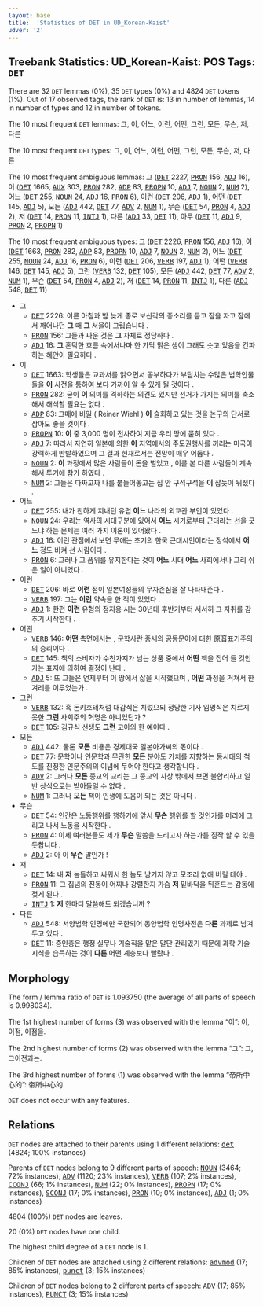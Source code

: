 ```yaml
---
layout: base
title:  'Statistics of DET in UD_Korean-Kaist'
udver: '2'
---
```


## Treebank Statistics: UD_Korean-Kaist: POS Tags: `DET`

There are 32 `DET` lemmas (0%), 35 `DET` types (0%) and 4824 `DET` tokens (1%).
Out of 17 observed tags, the rank of `DET` is: 13 in number of lemmas, 14 in number of types and 12 in number of tokens.

The 10 most frequent `DET` lemmas: 그, 이, 어느, 이런, 어떤, 그런, 모든, 무슨, 저, 다른

The 10 most frequent `DET` types:  그, 이, 어느, 이런, 어떤, 그런, 모든, 무슨, 저, 다른

The 10 most frequent ambiguous lemmas: 그 (<tt><a href="ko_kaist-pos-DET.html">DET</a></tt> 2227, <tt><a href="ko_kaist-pos-PRON.html">PRON</a></tt> 156, <tt><a href="ko_kaist-pos-ADJ.html">ADJ</a></tt> 16), 이 (<tt><a href="ko_kaist-pos-DET.html">DET</a></tt> 1665, <tt><a href="ko_kaist-pos-AUX.html">AUX</a></tt> 303, <tt><a href="ko_kaist-pos-PRON.html">PRON</a></tt> 282, <tt><a href="ko_kaist-pos-ADP.html">ADP</a></tt> 83, <tt><a href="ko_kaist-pos-PROPN.html">PROPN</a></tt> 10, <tt><a href="ko_kaist-pos-ADJ.html">ADJ</a></tt> 7, <tt><a href="ko_kaist-pos-NOUN.html">NOUN</a></tt> 2, <tt><a href="ko_kaist-pos-NUM.html">NUM</a></tt> 2), 어느 (<tt><a href="ko_kaist-pos-DET.html">DET</a></tt> 255, <tt><a href="ko_kaist-pos-NOUN.html">NOUN</a></tt> 24, <tt><a href="ko_kaist-pos-ADJ.html">ADJ</a></tt> 16, <tt><a href="ko_kaist-pos-PRON.html">PRON</a></tt> 6), 이런 (<tt><a href="ko_kaist-pos-DET.html">DET</a></tt> 206, <tt><a href="ko_kaist-pos-ADJ.html">ADJ</a></tt> 1), 어떤 (<tt><a href="ko_kaist-pos-DET.html">DET</a></tt> 145, <tt><a href="ko_kaist-pos-ADJ.html">ADJ</a></tt> 5), 모든 (<tt><a href="ko_kaist-pos-ADJ.html">ADJ</a></tt> 442, <tt><a href="ko_kaist-pos-DET.html">DET</a></tt> 77, <tt><a href="ko_kaist-pos-ADV.html">ADV</a></tt> 2, <tt><a href="ko_kaist-pos-NUM.html">NUM</a></tt> 1), 무슨 (<tt><a href="ko_kaist-pos-DET.html">DET</a></tt> 54, <tt><a href="ko_kaist-pos-PRON.html">PRON</a></tt> 4, <tt><a href="ko_kaist-pos-ADJ.html">ADJ</a></tt> 2), 저 (<tt><a href="ko_kaist-pos-DET.html">DET</a></tt> 14, <tt><a href="ko_kaist-pos-PRON.html">PRON</a></tt> 11, <tt><a href="ko_kaist-pos-INTJ.html">INTJ</a></tt> 1), 다른 (<tt><a href="ko_kaist-pos-ADJ.html">ADJ</a></tt> 33, <tt><a href="ko_kaist-pos-DET.html">DET</a></tt> 11), 아무 (<tt><a href="ko_kaist-pos-DET.html">DET</a></tt> 11, <tt><a href="ko_kaist-pos-ADJ.html">ADJ</a></tt> 9, <tt><a href="ko_kaist-pos-PRON.html">PRON</a></tt> 2, <tt><a href="ko_kaist-pos-PROPN.html">PROPN</a></tt> 1)

The 10 most frequent ambiguous types:  그 (<tt><a href="ko_kaist-pos-DET.html">DET</a></tt> 2226, <tt><a href="ko_kaist-pos-PRON.html">PRON</a></tt> 156, <tt><a href="ko_kaist-pos-ADJ.html">ADJ</a></tt> 16), 이 (<tt><a href="ko_kaist-pos-DET.html">DET</a></tt> 1663, <tt><a href="ko_kaist-pos-PRON.html">PRON</a></tt> 282, <tt><a href="ko_kaist-pos-ADP.html">ADP</a></tt> 83, <tt><a href="ko_kaist-pos-PROPN.html">PROPN</a></tt> 10, <tt><a href="ko_kaist-pos-ADJ.html">ADJ</a></tt> 7, <tt><a href="ko_kaist-pos-NOUN.html">NOUN</a></tt> 2, <tt><a href="ko_kaist-pos-NUM.html">NUM</a></tt> 2), 어느 (<tt><a href="ko_kaist-pos-DET.html">DET</a></tt> 255, <tt><a href="ko_kaist-pos-NOUN.html">NOUN</a></tt> 24, <tt><a href="ko_kaist-pos-ADJ.html">ADJ</a></tt> 16, <tt><a href="ko_kaist-pos-PRON.html">PRON</a></tt> 6), 이런 (<tt><a href="ko_kaist-pos-DET.html">DET</a></tt> 206, <tt><a href="ko_kaist-pos-VERB.html">VERB</a></tt> 197, <tt><a href="ko_kaist-pos-ADJ.html">ADJ</a></tt> 1), 어떤 (<tt><a href="ko_kaist-pos-VERB.html">VERB</a></tt> 146, <tt><a href="ko_kaist-pos-DET.html">DET</a></tt> 145, <tt><a href="ko_kaist-pos-ADJ.html">ADJ</a></tt> 5), 그런 (<tt><a href="ko_kaist-pos-VERB.html">VERB</a></tt> 132, <tt><a href="ko_kaist-pos-DET.html">DET</a></tt> 105), 모든 (<tt><a href="ko_kaist-pos-ADJ.html">ADJ</a></tt> 442, <tt><a href="ko_kaist-pos-DET.html">DET</a></tt> 77, <tt><a href="ko_kaist-pos-ADV.html">ADV</a></tt> 2, <tt><a href="ko_kaist-pos-NUM.html">NUM</a></tt> 1), 무슨 (<tt><a href="ko_kaist-pos-DET.html">DET</a></tt> 54, <tt><a href="ko_kaist-pos-PRON.html">PRON</a></tt> 4, <tt><a href="ko_kaist-pos-ADJ.html">ADJ</a></tt> 2), 저 (<tt><a href="ko_kaist-pos-DET.html">DET</a></tt> 14, <tt><a href="ko_kaist-pos-PRON.html">PRON</a></tt> 11, <tt><a href="ko_kaist-pos-INTJ.html">INTJ</a></tt> 1), 다른 (<tt><a href="ko_kaist-pos-ADJ.html">ADJ</a></tt> 548, <tt><a href="ko_kaist-pos-DET.html">DET</a></tt> 11)


* 그
  * <tt><a href="ko_kaist-pos-DET.html">DET</a></tt> 2226: 이른 아침과 밤 늦게 종로 보신각의 종소리를 듣고 잠을 자고 잠에서 깨어나던 <b>그</b> 때 <b>그</b> 서울이 그립습니다 .
  * <tt><a href="ko_kaist-pos-PRON.html">PRON</a></tt> 156: 그들과 싸운 것은 <b>그</b> 자체로 정당하다 .
  * <tt><a href="ko_kaist-pos-ADJ.html">ADJ</a></tt> 16: <b>그</b> 혼탁한 흐름 속에서나마 한 가닥 맑은 샘이 그래도 솟고 있음을 간파하는 혜안이 필요하다 .
* 이
  * <tt><a href="ko_kaist-pos-DET.html">DET</a></tt> 1663: 학생들은 교과서를 읽으면서 공부하다가 부딛치는 수많은 법학인물들을 <b>이</b> 사전을 통하여 보다 가까이 알 수 있게 될 것이다 .
  * <tt><a href="ko_kaist-pos-PRON.html">PRON</a></tt> 282: 굳이 <b>이</b> 의미를 격하하는 의견도 있지만 선거가 가지는 의미를 축소해서 해석할 필요는 없다 .
  * <tt><a href="ko_kaist-pos-ADP.html">ADP</a></tt> 83: 그때에 비일 ( Reiner Wiehl ) <b>이</b> 술회하고 있는 것을 논구의 단서로 삼아도 좋을 것이다 .
  * <tt><a href="ko_kaist-pos-PROPN.html">PROPN</a></tt> 10: <b>이</b> 중 3,000 명이 전사하여 지금 우리 땅에 묻혀 있다 .
  * <tt><a href="ko_kaist-pos-ADJ.html">ADJ</a></tt> 7: 따라서 자연히 일본에 의한 <b>이</b> 지역에서의 주도권행사를 꺼리는 미국이 강력하게 반발하였으며 그 결과 현재로서는 전망이 매우 어둡다 .
  * <tt><a href="ko_kaist-pos-NOUN.html">NOUN</a></tt> 2: <b>이</b> 과정에서 많은 사람들이 돈을 벌었고 , 이를 본 다른 사람들이 계속해서 투기에 참가 하였다 .
  * <tt><a href="ko_kaist-pos-NUM.html">NUM</a></tt> 2: 그들은 다짜고짜 나를 붙들어놓고는 집 안 구석구석을 <b>이</b> 잡듯이 뒤졌다 .
* 어느
  * <tt><a href="ko_kaist-pos-DET.html">DET</a></tt> 255: 내가 친하게 지내던 유럽 <b>어느</b> 나라의 외교관 부인이 있었다 .
  * <tt><a href="ko_kaist-pos-NOUN.html">NOUN</a></tt> 24: 우리는 역사의 시대구분에 있어서 <b>어느</b> 시기로부터 근대라는 선을 긋느냐 하는 문제는 여러 가지 이론이 있어왔다 .
  * <tt><a href="ko_kaist-pos-ADJ.html">ADJ</a></tt> 16: 이런 관점에서 보면 무애는 초기의 한국 근대시인이라는 정석에서 <b>어느</b> 정도 비켜 선 사람이다 .
  * <tt><a href="ko_kaist-pos-PRON.html">PRON</a></tt> 6: 그러나 그 품위를 유지한다는 것이 <b>어느</b> 시대 <b>어느</b> 사회에서나 그리 쉬운 일이 아니었다 .
* 이런
  * <tt><a href="ko_kaist-pos-DET.html">DET</a></tt> 206: 바로 <b>이런</b> 점이 일본여성들의 무자존심을 잘 나타내준다 .
  * <tt><a href="ko_kaist-pos-VERB.html">VERB</a></tt> 197: 그는 <b>이런</b> 약속을 한 적이 있었다 .
  * <tt><a href="ko_kaist-pos-ADJ.html">ADJ</a></tt> 1: 한편 <b>이런</b> 유형의 정지용 시는 30년대 후반기부터 서서히 그 자취를 감추기 시작한다 .
* 어떤
  * <tt><a href="ko_kaist-pos-VERB.html">VERB</a></tt> 146: <b>어떤</b> 측면에서는 , 문학사란 중세의 공동문어에 대한 原音표기주의의 승리이다 .
  * <tt><a href="ko_kaist-pos-DET.html">DET</a></tt> 145: 책의 소비자가 수천가지가 넘는 상품 중에서 <b>어떤</b> 책을 집어 들 것인가는 표지에 의하여 결정이 난다 .
  * <tt><a href="ko_kaist-pos-ADJ.html">ADJ</a></tt> 5: 또 그들은 언제부터 이 땅에서 삶을 시작했으며 , <b>어떤</b> 과정을 거쳐서 한 겨레를 이루었는가 .
* 그런
  * <tt><a href="ko_kaist-pos-VERB.html">VERB</a></tt> 132: 혹 돈키호테처럼 대갑식은 치렀으되 정당한 기사 임명식은 치르지 못한 <b>그런</b> 사회주의 혁명은 아니었던가 ?
  * <tt><a href="ko_kaist-pos-DET.html">DET</a></tt> 105: 김규식 선생도 <b>그런</b> 고아의 한 예이다 .
* 모든
  * <tt><a href="ko_kaist-pos-ADJ.html">ADJ</a></tt> 442: 물론 <b>모든</b> 비용은 경제대국 일본아가씨의 몫이다 .
  * <tt><a href="ko_kaist-pos-DET.html">DET</a></tt> 77: 문학이나 인문학과 무관한 <b>모든</b> 분야도 가치를 지향하는 동시대의 척도를 진정한 인문주의의 이념에 두어야 한다고 생각합니다 .
  * <tt><a href="ko_kaist-pos-ADV.html">ADV</a></tt> 2: 그러나 <b>모든</b> 종교의 교리는 그 종교의 사상 밖에서 보면 불합리하고 일반 상식으로는 받아들일 수 없다 .
  * <tt><a href="ko_kaist-pos-NUM.html">NUM</a></tt> 1: 그러나 <b>모든</b> 책이 인생에 도움이 되는 것은 아니다 .
* 무슨
  * <tt><a href="ko_kaist-pos-DET.html">DET</a></tt> 54: 인간은 노동행위를 행하기에 앞서 <b>무슨</b> 행위를 할 것인가를 머리에 그리고 나서 노동을 시작한다 .
  * <tt><a href="ko_kaist-pos-PRON.html">PRON</a></tt> 4: 이제 여러분들도 제가 <b>무슨</b> 말씀을 드리고자 하는가를 짐작 할 수 있을 듯합니다 .
  * <tt><a href="ko_kaist-pos-ADJ.html">ADJ</a></tt> 2: 아 이 <b>무슨</b> 말인가 !
* 저
  * <tt><a href="ko_kaist-pos-DET.html">DET</a></tt> 14: 내 <b>저</b> 놈들하고 싸워서 한 놈도 남기지 않고 모조리 없애 버릴 테야 .
  * <tt><a href="ko_kaist-pos-PRON.html">PRON</a></tt> 11: 그 집념의 진동이 어찌나 강렬한지 가슴 <b>저</b> 밑바닥을 뒤흔드는 감동에 젖게 된다 .
  * <tt><a href="ko_kaist-pos-INTJ.html">INTJ</a></tt> 1: <b>저</b> 한마디 말씀해도 되겠습니까 ?
* 다른
  * <tt><a href="ko_kaist-pos-ADJ.html">ADJ</a></tt> 548: 서양법학 인명에만 국한되어 동양법학 인명사전은 <b>다른</b> 과제로 남겨 두고 있다 .
  * <tt><a href="ko_kaist-pos-DET.html">DET</a></tt> 11: 중인층은 행정 실무나 기술직을 맡은 말단 관리였기 때문에 과학 기술 지식을 습득하는 것이 <b>다른</b> 어떤 계층보다 빨랐다 .

## Morphology

The form / lemma ratio of `DET` is 1.093750 (the average of all parts of speech is 0.998034).

The 1st highest number of forms (3) was observed with the lemma “이”: 이, 이점, 이점을.

The 2nd highest number of forms (2) was observed with the lemma “그”: 그, 그이전과는.

The 3rd highest number of forms (1) was observed with the lemma “帝所中心的”: 帝所中心的.

`DET` does not occur with any features.


## Relations

`DET` nodes are attached to their parents using 1 different relations: <tt><a href="ko_kaist-dep-det.html">det</a></tt> (4824; 100% instances)

Parents of `DET` nodes belong to 9 different parts of speech: <tt><a href="ko_kaist-pos-NOUN.html">NOUN</a></tt> (3464; 72% instances), <tt><a href="ko_kaist-pos-ADV.html">ADV</a></tt> (1120; 23% instances), <tt><a href="ko_kaist-pos-VERB.html">VERB</a></tt> (107; 2% instances), <tt><a href="ko_kaist-pos-CCONJ.html">CCONJ</a></tt> (66; 1% instances), <tt><a href="ko_kaist-pos-NUM.html">NUM</a></tt> (22; 0% instances), <tt><a href="ko_kaist-pos-PROPN.html">PROPN</a></tt> (17; 0% instances), <tt><a href="ko_kaist-pos-SCONJ.html">SCONJ</a></tt> (17; 0% instances), <tt><a href="ko_kaist-pos-PRON.html">PRON</a></tt> (10; 0% instances), <tt><a href="ko_kaist-pos-ADJ.html">ADJ</a></tt> (1; 0% instances)

4804 (100%) `DET` nodes are leaves.

20 (0%) `DET` nodes have one child.

The highest child degree of a `DET` node is 1.

Children of `DET` nodes are attached using 2 different relations: <tt><a href="ko_kaist-dep-advmod.html">advmod</a></tt> (17; 85% instances), <tt><a href="ko_kaist-dep-punct.html">punct</a></tt> (3; 15% instances)

Children of `DET` nodes belong to 2 different parts of speech: <tt><a href="ko_kaist-pos-ADV.html">ADV</a></tt> (17; 85% instances), <tt><a href="ko_kaist-pos-PUNCT.html">PUNCT</a></tt> (3; 15% instances)

